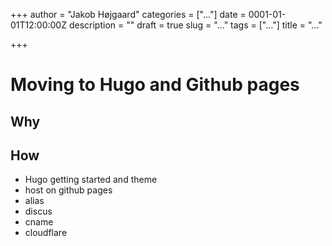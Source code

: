 +++
author = "Jakob Højgaard"
categories = ["..."]
date = 0001-01-01T12:00:00Z
description = ""
draft = true
slug = "..."
tags = ["..."]
title = "..."

+++

# Moving to Hugo and Github pages

## Why

## How

- Hugo getting started and theme
- host on github pages
- alias
- discus
- cname
- cloudflare

